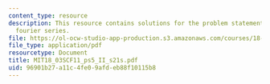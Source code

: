 ```yaml
---
content_type: resource
description: This resource contains solutions for the problem statements related to
  fourier series.
file: https://ol-ocw-studio-app-production.s3.amazonaws.com/courses/18-03sc-differential-equations-fall-2011/96901b27a11c4fe09afdeb88f10115b8_MIT18_03SCF11_ps5_II_s21s.pdf
file_type: application/pdf
resourcetype: Document
title: MIT18_03SCF11_ps5_II_s21s.pdf
uid: 96901b27-a11c-4fe0-9afd-eb88f10115b8
---
```

